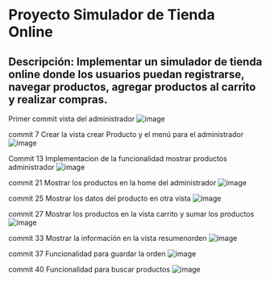 # Proyecto Simulador de Tienda Online
## Descripción: Implementar un simulador de tienda online donde los usuarios puedan registrarse, navegar productos, agregar productos al carrito y realizar compras.
Primer commit vista del administrador
![image](https://github.com/ch3p3l1t0/Spring-ecommerce/assets/78379421/0c4553a7-12d9-41e7-bf65-a64b6c2d25f1)

commit 7
Crear la vista crear Producto y el menú para el administrador
![image](https://github.com/ch3p3l1t0/Spring-ecommerce/assets/78379421/5523869c-2008-4c38-9f4a-aaef03f33f8d)

Commit 13 
Implementacion de la funcionalidad mostrar productos administrador
![image](https://github.com/ch3p3l1t0/Spring-ecommerce/assets/78379421/ff0765b6-95df-4874-b0f2-151a1a1d9d56)

commit 21 
Mostrar los productos en la home del administrador
![image](https://github.com/ch3p3l1t0/Spring-ecommerce/assets/78379421/68eac27a-a153-4fcf-9436-ce4f38b29281)

commit 25
Mostrar los datos del producto en otra vista
![image](https://github.com/ch3p3l1t0/Spring-ecommerce/assets/78379421/43162b8c-e9a1-470c-90cf-40ad8f331b8d)

commit 27 
Mostrar los productos en la vista carrito y sumar los productos
![image](https://github.com/ch3p3l1t0/Spring-ecommerce/assets/78379421/548ce9fd-a4a6-4f8e-913a-b8496b5f4a7e)

commit 33
Mostrar la información en la vista resumenorden 
![image](https://github.com/ch3p3l1t0/Spring-ecommerce/assets/78379421/ddde61e9-36c4-4f56-ba86-ab1029d4d13b)


commit 37 
 Funcionalidad para guardar la orden
![image](https://github.com/ch3p3l1t0/Spring-ecommerce/assets/78379421/c80b627c-5e23-455b-9bbe-e7eb663a3171)

commit 40
 Funcionalidad para buscar productos
![image](https://github.com/ch3p3l1t0/Spring-ecommerce/assets/78379421/f057af33-3298-4bf0-8e3e-6dffe485eaa3)
